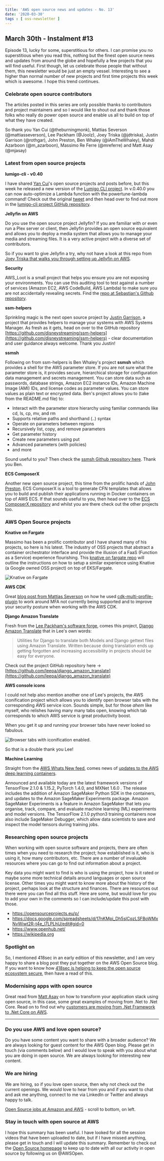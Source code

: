 ```yaml
---
title: 'AWS open source news and updates - No. 13'
date: '2020-03-30'
tags : [ oss-newsletter ]
---
```

## March 30th - Instalment #13

Episode 13, lucky for some, superstitious for others. I can promise you no superstitious when you read this, nothing but the finest open source news and updates from around the globe and hopefully a few projects that you will find useful. First though, let us celebrate those people that without them, this newsletter would be just an empty vessel. Interesting to see a higher than normal number of new projects and first time projects this week which is awesome. I hope this trend continues.


### Celebrate open source contributors

The articles posted in this series are only possible thanks to contributors and project maintainers and so I would like to shout out and thank those folks who really do power open source and enable us all to build on top of what they have created.

So thank you Yan Cui (@theburningmonk), Mattias Severson (@mattiasseverson), Lee Packham (@Joolz), Joey Triska (@jdtriska), Justin Garrison (@rothgar), John Preston, Ben Whaley (@iAmTheWhaley), Mahdi Azarboon (@m_azarboon), Massimo Re Ferre (@mreferre) and Matt Asay (@mjasay)


### Latest from open source projects

**lumigo-cli - v0.40**

I have shared [Yan Cui](https://twitter.com/theburningmonk)'s open source projects and posts before, but this week he released a new version of the [Lumigo CLI project](https://www.npmjs.com/package/lumigo-cli). In v.0.40.0 you can now auto-optimize a Lambda function with the powertune-lambda command! Check out the original [tweet](https://twitter.com/theburningmonk/status/1242205410314108930) and then head over to find out more in the [lumigo-cli project GitHub repository](https://github.com/lumigo-io/lumigo-cli).


**Jellyfin on AWS**

Do you use the open source project Jellyfin? If you are familiar with or even run a Plex server or client, then Jellyfin provides an open source equivalent and allows you to deploy a media system that allows you to manage your media and streaming files. It is a very active project with a diverse set of contributors.

So if you want to give Jellyfin a try, why not have a look at this repo from [Joey Triska that walks you through setting up Jellyfin on AWS](https://github.com/jdtriska/instant-jellyfin). 

**Security**

AWS_Loot is a small project that helps you ensure you are not exposing your environments. You can use this auditing tool to test against a number of services (Amazon EC2, AWS CodeBuild, AWS Lambda) to make sure you are not accidentally revealing secrets. Find the [repo at Sebastian's Github repository](https://github.com/seb1055/AWS-Loot).


**ssm-helpers**

Sprinkling magic is the next open source project by [Justin Garrison](https://twitter.com/rothgar), a project that provides helpers to manage your systems with AWS Systems Manager. As fresh as it gets, head on over to the GitHub repository [https://github.com/disneystreaming/ssm-helpers](https://github.com/disneystreaming/ssm-helpers) - clear documentation and user guidance always welcome. Thank you Justin!

**ssmsh**

Following on from ssm-helpers is Ben Whaley's project **ssmsh** which provides a shell for the AWS parameter store. If you are not sure what the parameter store is, it provides secure, hierarchical storage for configuration data management and secrets management. You can store data such as passwords, database strings, Amazon EC2 instance IDs, Amazon Machine Image (AMI) IDs, and license codes as parameter values. You can store values as plain text or encrypted data. Ben's project allows you to (take from the README.md file) to:

* Interact with the parameter store hierarchy using familiar commands like cd, ls, cp, mv, and rm
* Supports relative paths and shorthand (..) syntax
* Operate on parameters between regions
* Recursively list, copy, and remove parameters
* Get parameter history
* Create new parameters using put
* Advanced parameters (with policies)
* and more

Sound useful to you? Then check the [ssmsh Github repository here](https://github.com/bwhaley/ssmsh). Thank you Ben.

**ECS ComposerX**

Another new open source project, this time from the prolific hands of [John Preston](https://github.com/JohnPreston). ECS ComposerX is a tool to generate CFN templates that allows you to build and publish their applications running in Docker containers on top of AWS ECS. If that sounds useful to you, then head over to the [ECS ComposerX repository](https://github.com/lambda-my-aws/ecs_composex) and whilst you are there check out the other projects too.

### AWS Open Source projects

**Knative on Fargate**

Massimo has been a prolific contributor and I have shared many of his projects, so here is his latest. The industry of OSS projects that abstract a container orchestrator interface and provide the illusion of a FaaS (Function as a Service) experience flourishing. This [knative on fargate repo](https://github.com/mreferre/knative-on-fargate) will outline the instructions on how to setup a similar experience using Knative (a Google owned OSS project) on top of EKS/Fargate.

![Knative on Fargate](https://github.com/mreferre/knative-on-fargate/blob/master/images/knative-on-fargate.png?raw=true)



**AWS CDK**

Great [blog post from Mattias Severson](https://blog.jayway.com/2020/03/23/aws-cdk-mfa/) on how he used [cdk-multi-profile-plugin](https://www.npmjs.com/package/cdk-multi-profile-plugin) to work around MFA not currently being supported and to improve your security posture when working with the AWS CDK.

**Django Amazon Translate**

Fresh from the [Lee Packham's software forge](https://github.com/leepa), comes this project, [Django Amazon Translate](https://django-amazon-translate.readthedocs.io/en/latest/readme.html) that in Lee's own words:
>Utilities for Django to translate both Models and Django gettext files using Amazon Translate.
Written because doing translation ends up getting forgotten and increasing accessibility in projects should be easy for everyone.


Check out the project GitHub repository here -> [https://github.com/leepa/django_amazon_translate](https://github.com/leepa/django_amazon_translate)

**AWS console icons**

I could not help also mention another one of Lee's projects, the AWS iconification project which allows you to identify open browser tabs with the corresponding AWS service icon. Sounds simple, but for those *ahem* like myself, who relishes having many many tabs open, knowing which tab corresponds to which AWS service is great productivity boost. 

When you get it up and running your browser tabs have never looked so fabulous.

![Browser tabs with iconification enabled.
](https://ras-cf-public.s3-eu-west-1.amazonaws.com/images/Screenshot+2020-03-24+at+14.00.31.png)

So that is a double thank you Lee!


**Machine Learning**

Straight from the [AWS Whats New feed](https://aws.amazon.com/new/?nc1=f_cc&whats-new-content-all.sort-by=item.additionalFields.postDateTime&whats-new-content-all.sort-order=desc&wn-featured-announcements.sort-by=item.additionalFields.numericSort&wn-featured-announcements.sort-order=asc&awsm.page-whats-new-content-all=1&awsf.whats-new-year=*all&awsf.whats-new-products=*all), comes news of [updates to the AWS deep learning containers](https://aws.amazon.com/about-aws/whats-new/2020/03/updates-to-aws-deep-learning-containers-for-tensorflow-pytorch-mxnet/). 

Announced and available today are the latest framework versions of TensorFlow 2.1.0 & 1.15.2, PyTorch 1.4.0, and MXNet 1.6.0 . The release includes the addition of Amazon SageMaker Python SDK in the containers, and updates to the Amazon SageMaker Experiments package. Amazon SageMaker Experiments is a feature in Amazon SageMaker that lets you organise, track, compare, and evaluate machine learning (ML) experiments and model versions. The TensorFlow 2.1.0 python3 training containers now also include SageMaker Debugger, which allow data scientists to save and inspect the model tensors during training jobs.


### Researching open source projects

When working with open source software and projects, there are often times when you need to research the project; how established is it, who is using it, how many contributors, etc. There are a number of invaluable resources where you can go to find out information about a project. 

Key data you might want to find is who is using the project, how is it rated or maybe some more technical details around languages or open source license. Other times you might want to know more about the history of the project, perhaps look at the structure and finances. There are resources out there were you can find all this stuff. Here are some, but would love for you to add your own in the comments so I can include/update this post with those.

* https://opensourceprojects.eu/p/
* https://docs.google.com/spreadsheets/d/17nKMpi_Dh5slCqzLSFBoWMxNvWiwt2R-t4e_l7LPLhU/edit#gid=0
* https://www.openhub.net/
* https://wikipedia.org

### Spotlight on

So, I mentioned 418sec in an early edition of this newsletter, and I am very happy to share a blog post they put together on the AWS Open Source blog. If you want to know how [418sec is helping to keep the open source ecosystem secure](https://aws.amazon.com/blogs/opensource/how-a-startup-wants-to-help-secure-the-open-source-ecosystem-with-huntr-a-bug-bounty-board/), then have a read of this.

### Modernising apps with open source

Great read from [Matt Asay](https://twitter.com/mjasay) on how to transform your application stack using open source, in this case, some great examples of moving from .Net to .Net Core. Read on to find out why [customers are moving from .Net Framework to .Net Core on AWS](https://aws.amazon.com/blogs/modernizing-with-aws/why-customers-are-moving-from-net-framework-to-net-core-on-aws/).


---
### Do you use AWS and love open source? 

Do you have some content you want to share with a broader audience? We are always looking for guest content for the AWS Open blog. Please get in touch (via comments below) and I would love to speak with you about what you are doing in open source. We are always looking for interesting new content.

### We are hiring

We are hiring, so if you love open source, then why not check out the current openings. We would love to hear from you and if you want to chat and ask me anything, connect to me via LinkedIn or Twitter and always happy to talk.

[Open Source jobs at Amazon and AWS](https://aws.amazon.com/opensource/?opensource-all.sort-by=item.additionalFields.startDate&opensource-all.sort-order=asc) - scroll to bottom, on left.

### Stay in touch with open source at AWS

I hope this summary has been useful. I have looked for all the session videos that have been uploaded to date, but if I have missed anything, please get in touch and I will update this summary. Remember to check out the [Open Source homepage](https://aws.amazon.com/opensource/?opensource-all.sort-by=item.additionalFields.startDate&opensource-all.sort-order=asc) to keep up to date with all our activity in open source by following us on @AWSOpen.
